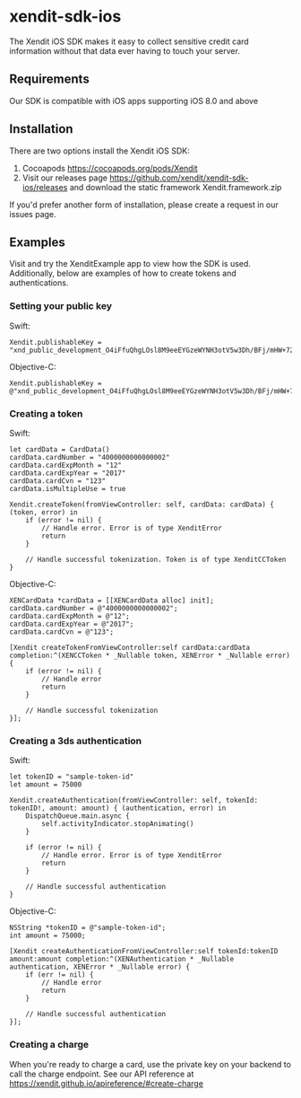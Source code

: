 # xendit-sdk-ios
The Xendit iOS SDK makes it easy to collect sensitive credit card information without that data ever having to touch your server.

## Requirements
Our SDK is compatible with iOS apps supporting iOS 8.0 and above

## Installation
There are two options install the Xendit iOS SDK:
1. Cocoapods https://cocoapods.org/pods/Xendit
2. Visit our releases page https://github.com/xendit/xendit-sdk-ios/releases and download the static framework Xendit.framework.zip

If you'd prefer another form of installation, please create a request in our issues page.

## Examples
Visit and try the XenditExample app to view how the SDK is used. Additionally, below are examples of how to create tokens and authentications.

### Setting your public key
Swift:
```
Xendit.publishableKey = "xnd_public_development_O4iFfuQhgLOsl8M9eeEYGzeWYNH3otV5w3Dh/BFj/mHW+72nCQR/"
```

Objective-C:
```
Xendit.publishableKey = @"xnd_public_development_O4iFfuQhgLOsl8M9eeEYGzeWYNH3otV5w3Dh/BFj/mHW+72nCQR/";
```

### Creating a token
Swift:
```
let cardData = CardData()
cardData.cardNumber = "4000000000000002"
cardData.cardExpMonth = "12"
cardData.cardExpYear = "2017"
cardData.cardCvn = "123"
cardData.isMultipleUse = true

Xendit.createToken(fromViewController: self, cardData: cardData) { (token, error) in
    if (error != nil) {
        // Handle error. Error is of type XenditError
        return
    }

    // Handle successful tokenization. Token is of type XenditCCToken
}
```

Objective-C:
```
XENCardData *cardData = [[XENCardData alloc] init];
cardData.cardNumber = @"4000000000000002";
cardData.cardExpMonth = @"12";
cardData.cardExpYear = @"2017";
cardData.cardCvn = @"123";

[Xendit createTokenFromViewController:self cardData:cardData completion:^(XENCCToken * _Nullable token, XENError * _Nullable error) {
    if (error != nil) {
        // Handle error
        return
    }

    // Handle successful tokenization
}];
```

### Creating a 3ds authentication

Swift:
```
let tokenID = "sample-token-id"
let amount = 75000

Xendit.createAuthentication(fromViewController: self, tokenId: tokenID!, amount: amount) { (authentication, error) in
    DispatchQueue.main.async {
        self.activityIndicator.stopAnimating()
    }

    if (error != nil) {
        // Handle error. Error is of type XenditError
        return
    }

    // Handle successful authentication
}
```

Objective-C:
```
NSString *tokenID = @"sample-token-id";
int amount = 75000;

[Xendit createAuthenticationFromViewController:self tokenId:tokenID amount:amount completion:^(XENAuthentication * _Nullable authentication, XENError * _Nullable error) {
    if (err != nil) {
        // Handle error
        return
    }

    // Handle successful authentication
}];
```

### Creating a charge
When you're ready to charge a card, use the private key on your backend to call the charge endpoint. See our API reference at https://xendit.github.io/apireference/#create-charge

